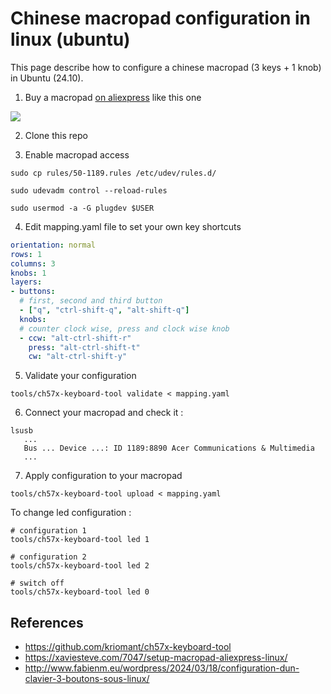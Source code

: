 # Chinese macropad configuration in linux (ubuntu)

This page describe how to configure a chinese macropad (3 keys + 1 knob) in Ubuntu (24.10).

1. Buy a macropad [on aliexpress](https://s.click.aliexpress.com/e/_EyCfpXA) like this one 

![](macropad.jpg)

2. Clone this repo

3. Enable macropad access

```shell
sudo cp rules/50-1189.rules /etc/udev/rules.d/

sudo udevadm control --reload-rules

sudo usermod -a -G plugdev $USER
```

4. Edit mapping.yaml file to set your own key shortcuts

```yaml
orientation: normal
rows: 1
columns: 3
knobs: 1
layers:
- buttons:
  # first, second and third button
  - ["q", "ctrl-shift-q", "alt-shift-q"]
  knobs:
  # counter clock wise, press and clock wise knob
  - ccw: "alt-ctrl-shift-r"
    press: "alt-ctrl-shift-t"
    cw: "alt-ctrl-shift-y"
```

5. Validate your configuration

```shell
tools/ch57x-keyboard-tool validate < mapping.yaml
```

6. Connect your macropad and check it :

```shell
lsusb
   ...
   Bus ... Device ...: ID 1189:8890 Acer Communications & Multimedia 
   ...
```

7. Apply configuration to your macropad

```shell
tools/ch57x-keyboard-tool upload < mapping.yaml
```

To change led configuration :

```shell
# configuration 1
tools/ch57x-keyboard-tool led 1

# configuration 2
tools/ch57x-keyboard-tool led 2

# switch off
tools/ch57x-keyboard-tool led 0
```

## References

- https://github.com/kriomant/ch57x-keyboard-tool
- https://xaviesteve.com/7047/setup-macropad-aliexpress-linux/
- http://www.fabienm.eu/wordpress/2024/03/18/configuration-dun-clavier-3-boutons-sous-linux/


